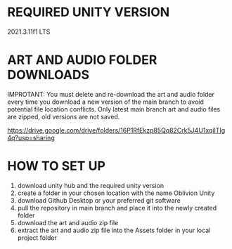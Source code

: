 # REQUIRED UNITY VERSION
2021.3.11f1 LTS

# ART AND AUDIO FOLDER DOWNLOADS
IMPROTANT: You must delete and re-download the art and audio folder every time you download a new version of the main branch to avoid potential file location conflicts. Only latest main branch art and audio files are zipped, old versions are not saved.

https://drive.google.com/drive/folders/16P1RfEkzp85Qq82Crk5J4U1xqiITIg4q?usp=sharing

# HOW TO SET UP
1) download unity hub and the required unity version
2) create a folder in your chosen location with the name Oblivion Unity
3) download Github Desktop or your preferred git software
4) pull the repository in main branch and place it into the newly created folder
5) download the art and audio zip file
6) extract the art and audio zip file into the Assets folder in your local project folder
